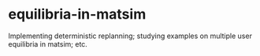 # equilibria-in-matsim
Implementing deterministic replanning; studying examples on multiple user equilibria in matsim; etc.
